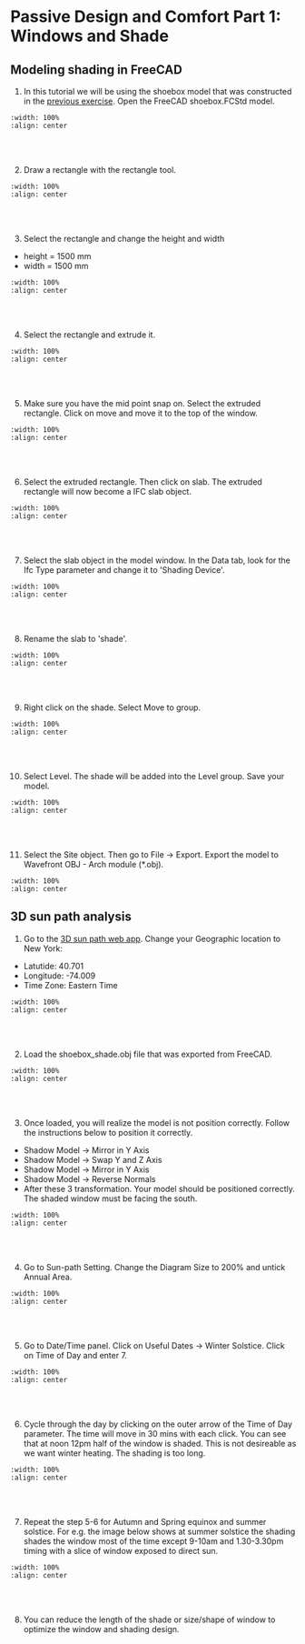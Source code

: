 # Passive Design and Comfort Part 1: Windows and Shade

## Modeling shading in FreeCAD
1. In this tutorial we will be using the shoebox model that was constructed in the [previous exercise](02_shoebox.md#shoebox-model). Open the FreeCAD shoebox.FCStd model.
```{image} ../_static/psvdgn1/psvdgn1_1.png
:width: 100%
:align: center
```
<br/><br/>

2. Draw a rectangle with the rectangle tool.
```{image} ../_static/psvdgn1/psvdgn1_2.png
:width: 100%
:align: center
```
<br/><br/>

3. Select the rectangle and change the height and width
- height = 1500 mm
- width = 1500 mm
```{image} ../_static/psvdgn1/psvdgn1_3.png
:width: 100%
:align: center
```
<br/><br/>

4. Select the rectangle and extrude it.
```{image} ../_static/psvdgn1/psvdgn1_4.png
:width: 100%
:align: center
```
<br/><br/>

5. Make sure you have the mid point snap on. Select the extruded rectangle. Click on move and move it to the top of the window. 
```{image} ../_static/psvdgn1/psvdgn1_5.png
:width: 100%
:align: center
```
<br/><br/>

6. Select the extruded rectangle. Then click on slab. The extruded rectangle will now become a IFC slab object.
```{image} ../_static/psvdgn1/psvdgn1_6.png
:width: 100%
:align: center
```
<br/><br/>

7. Select the slab object in the model window. In the Data tab, look for the Ifc Type parameter and change it to 'Shading Device'.
```{image} ../_static/psvdgn1/psvdgn1_7.png
:width: 100%
:align: center
```
<br/><br/>

8. Rename the slab to 'shade'.
```{image} ../_static/psvdgn1/psvdgn1_8.png
:width: 100%
:align: center
```
<br/><br/> 

9. Right click on the shade. Select Move to group.
```{image} ../_static/psvdgn1/psvdgn1_9.png
:width: 100%
:align: center
```
<br/><br/>

10. Select Level. The shade will be added into the Level group. Save your model.
```{image} ../_static/psvdgn1/psvdgn1_10.png
:width: 100%
:align: center
```
<br/><br/> 

11. Select the Site object. Then go to File -> Export. Export the model to Wavefront OBJ - Arch module (*.obj).
```{image} ../_static/psvdgn1/psvdgn1_11.png
:width: 100%
:align: center
```

## 3D sun path analysis

1. Go to the <a href="https://drajmarsh.bitbucket.io/sunpath3d.html" target="_blank">3D sun path web app</a>. Change your Geographic location to New York:
- Latutide: 40.701
- Longitude: -74.009
- Time Zone: Eastern Time
```{image} ../_static/psvdgn1/psvdgn1_13.png
:width: 100%
:align: center
```
<br/><br/>

2. Load the shoebox_shade.obj file that was exported from FreeCAD.
```{image} ../_static/psvdgn1/psvdgn1_14.png
:width: 100%
:align: center
```
<br/><br/>

3. Once loaded, you will realize the model is not position correctly. Follow the instructions below to position it correctly.
- Shadow Model -> Mirror in Y Axis
- Shadow Model -> Swap Y and Z Axis
- Shadow Model -> Mirror in Y Axis
- Shadow Model -> Reverse Normals
- After these 3 transformation. Your model should be positioned correctly. The shaded window must be facing the south.
```{image} ../_static/psvdgn1/psvdgn1_15.png
:width: 100%
:align: center
```
<br/><br/>

4. Go to Sun-path Setting. Change the Diagram Size to 200% and untick Annual Area.
```{image} ../_static/psvdgn1/psvdgn1_16.png
:width: 100%
:align: center
```
<br/><br/>

5. Go to Date/Time panel. Click on Useful Dates -> Winter Solstice. Click on Time of Day and enter 7.
```{image} ../_static/psvdgn1/psvdgn1_17.png
:width: 100%
:align: center
```
<br/><br/>

6. Cycle through the day by clicking on the outer arrow of the Time of Day parameter. The time will move in 30 mins with each click. You can see that at noon 12pm half of the window is shaded. This is not desireable as we want winter heating. The shading is too long. 
```{image} ../_static/psvdgn1/psvdgn1_18.png
:width: 100%
:align: center
```
<br/><br/>

7. Repeat the step 5-6 for Autumn and Spring equinox and summer solstice. For e.g. the image below shows at summer solstice the shading shades the window most of the time except 9-10am and 1.30-3.30pm timing with a slice of window exposed to direct sun.
```{image} ../_static/psvdgn1/psvdgn1_19.png
:width: 100%
:align: center
```
<br/><br/>

8. You can reduce the length of the shade or size/shape of window to optimize the window and shading design.
